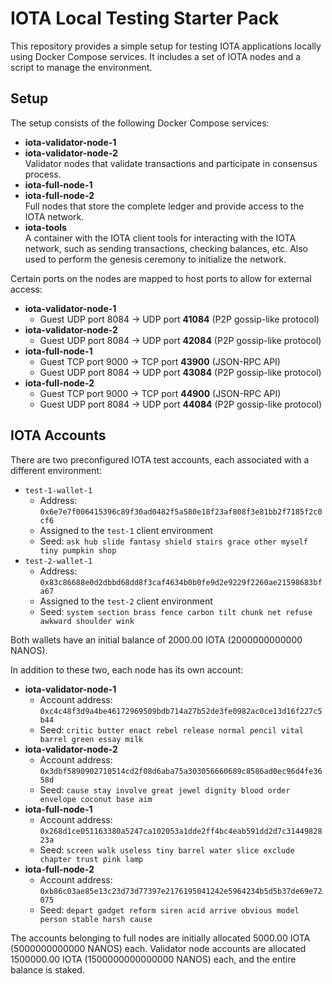 # IOTA Local Testing Starter Pack

This repository provides a simple setup for testing IOTA applications locally using Docker Compose services. It includes a set of IOTA nodes and a script to manage the environment.

## Setup

The setup consists of the following Docker Compose services:

- **iota-validator-node-1**
- **iota-validator-node-2** \
  Validator nodes that validate transactions and participate in consensus process.
- **iota-full-node-1**
- **iota-full-node-2** \
  Full nodes that store the complete ledger and provide access to the IOTA network.
- **iota-tools** \
  A container with the IOTA client tools for interacting with the IOTA network, such as sending transactions, checking balances, etc. Also used to perform the genesis ceremony to initialize the network.

Certain ports on the nodes are mapped to host ports to allow for external access:

- **iota-validator-node-1**
  - Guest UDP port 8084 -> UDP port **41084** (P2P gossip-like protocol)
- **iota-validator-node-2**
  - Guest UDP port 8084 -> UDP port **42084** (P2P gossip-like protocol)
- **iota-full-node-1**
  - Guest TCP port 9000 -> TCP port **43900** (JSON-RPC API)
  - Guest UDP port 8084 -> UDP port **43084** (P2P gossip-like protocol)
- **iota-full-node-2**
  - Guest TCP port 9000 -> TCP port **44900** (JSON-RPC API)
  - Guest UDP port 8084 -> UDP port **44084** (P2P gossip-like protocol)


## IOTA Accounts

There are two preconfigured IOTA test accounts, each associated with a different environment:

- `test-1-wallet-1`
  - Address: `0x6e7e7f006415396c89f30ad0482f5a580e18f23af808f3e81bb2f7185f2c0cf6`
  - Assigned to the `test-1` client environment
  - Seed: `ask hub slide fantasy shield stairs grace other myself tiny pumpkin shop`
- `test-2-wallet-1`
  - Address: `0x83c86688e0d2dbbd68dd8f3caf4634b0b0fe9d2e9229f2260ae21598683bfa67`
  - Assigned to the `test-2` client environment
  - Seed: `system section brass fence carbon tilt chunk net refuse awkward shoulder wink`

Both wallets have an initial balance of 2000.00 IOTA (2000000000000 NANOS).

In addition to these two, each node has its own account:

- **iota-validator-node-1**
  - Account address: `0xc4c48f3d9a4be46172969509bdb714a27b52de3fe0982ac0ce13d16f227c5b44`
  - Seed: `critic butter enact rebel release normal pencil vital barrel green essay milk`
- **iota-validator-node-2**
  - Account address: `0x3dbf5890902710514cd2f08d6aba75a303056660689c8586ad0ec96d4fe3658d`
  - Seed: `cause stay involve great jewel dignity blood order envelope coconut base aim`
- **iota-full-node-1**
  - Account address: `0x268d1ce051163380a5247ca102053a1dde2ff4bc4eab591dd2d7c3144982823a`
  - Seed: `screen walk useless tiny barrel water slice exclude chapter trust pink lamp`
- **iota-full-node-2**
  - Account address: `0xb86c03ae85e13c23d73d77397e2176195041242e5964234b5d5b37de69e72075`
  - Seed: `depart gadget reform siren acid arrive obvious model person stable harsh cause`

The accounts belonging to full nodes are initially allocated 5000.00 IOTA (5000000000000 NANOS) each. Validator node accounts are allocated 1500000.00 IOTA (1500000000000000 NANOS) each, and the entire balance is staked.
